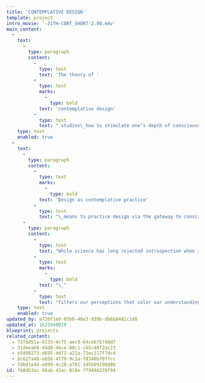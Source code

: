 ```yaml
---
title: 'CONTEMPLATIVE DESIGN'
template: project
intro_movie: '-21TH-CONT_SHORT-2.00.m4v'
main_content:
  -
    text:
      -
        type: paragraph
        content:
          -
            type: text
            text: 'The theory of '
          -
            type: text
            marks:
              -
                type: bold
            text: 'contemplative design'
          -
            type: text
            text: " studies\_how to stimulate one’s depth of consciousness.\_"
    type: text
    enabled: true
  -
    text:
      -
        type: paragraph
        content:
          -
            type: text
            marks:
              -
                type: bold
            text: 'Design as contemplative practice'
          -
            type: text
            text: "\_means to practice design via the gateway to consciousness. In short, contemplation involves paying attention, and attention nurtures the capacity for insight into the actions taken. This is only accomplished by means of the simultaneous act of the introspective and extrospective, an awareness of oneself and the activity involved. This means a practice of attention to give thought its right place."
      -
        type: paragraph
        content:
          -
            type: text
            text: "While science has long rejected introspection when studying consciousness, it has begun to acknowledge that cognitive control and attention are essential to understanding—and understanding means first to understand oneself. Behavioral science and psychology confirm that\_who we are"
          -
            type: text
            marks:
              -
                type: bold
            text: "\_"
          -
            type: text
            text: "filters our perceptions that color our understanding and our projections. Knowing oneself means to become aware of that filter and its projections. Without this self-knowledge we can only perpetuate the past and limit ourselves from seeing anything new. In that sense we can say that\_the practice of contemplation is essential for digesting life."
    type: text
    enabled: true
updated_by: a726f1e0-85b0-48e3-939b-db6b8482c1d0
updated_at: 1625940919
blueprint: projects
related_content:
  - 73f6851a-8333-4cf5-aec9-64ceb7b740d7
  - 31deeab0-d4d8-46ce-80c1-cb5c40f2ac23
  - e5d90273-d695-4d73-a21a-73ec217f7dc4
  - 8c627a48-e656-4f79-9c2a-f8340bf0ffcc
  - 7db01e44-e699-4c28-a781-1d5b09190d8b
id: fb8db3ac-96ab-43ac-818e-7f9494239f94
---
```

